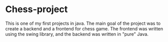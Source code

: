 <h1>Chess-project</h1>
This is one of my first projects in java. The main goal of the project was to create a backend and a frontend for chess game. The frontend was written 
using the swing library, and the backend was written in "pure" Java.
